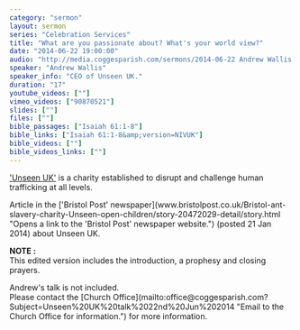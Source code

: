 ```yaml
---
category: "sermon"
layout: sermon
series: "Celebration Services"
title: "What are you passionate about? What's your world view?"
date: "2014-06-22 19:00:00"
audio: "http://media.coggesparish.com/sermons/2014-06-22 Andrew Wallis.mp3"
speaker: "Andrew Wallis"
speaker_info: "CEO of Unseen UK."
duration: "17"
youtube_videos: [""]
vimeo_videos: ["90870521"]
slides: [""]
files: [""]
bible_passages: ["Isaiah 61:1-8"]
bible_links: ["Isaiah 61:1-8&amp;version=NIVUK"]
bible_videos: [""]
bible_videos_links: [""]
---
```


['Unseen UK'](www.unseenuk.org "Opens a link to the 'Unseen UK' website.") is a charity established to disrupt and challenge human trafficking at all levels.
<p>
Article in the ['Bristol Post' newspaper](www.bristolpost.co.uk/Bristol-ant-slavery-charity-Unseen-open-children/story-20472029-detail/story.html "Opens a link to the 'Bristol Post' newspaper website.") (posted 21 Jan 2014) about Unseen UK.
<p>
<b>NOTE :</b><br>This edited version includes the introduction, a prophesy and closing prayers.<p>
Andrew's talk is not included.<br>
Please contact the [Church Office](mailto:office@coggesparish.com?Subject=Unseen%20UK%20talk%2022nd%20Jun%202014  "Email to the Church Office for information.") for more information.
